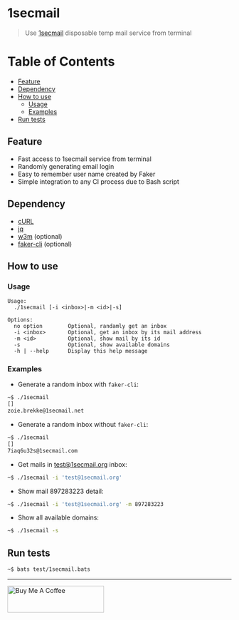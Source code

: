 # 1secmail

> Use [1secmail](https://www.1secmail.com/) disposable temp mail service from terminal

# Table of Contents

- [Feature](#feature)
- [Dependency](#dependency)
- [How to use](#how-to-use)
  - [Usage](#usage)
  - [Examples](#examples)
- [Run tests](#run-tests)

## Feature

- Fast access to 1secmail service from terminal
- Randomly generating email login
- Easy to remember user name created by Faker
- Simple integration to any CI process due to Bash script

## Dependency

- [cURL](https://curl.haxx.se/download.html)
- [jq](https://stedolan.github.io/jq/)
- [w3m](http://w3m.sourceforge.net/) (optional)
- [faker-cli](https://github.com/lestoni/faker-cli) (optional)

## How to use

### Usage

```
Usage:
  ./1secmail [-i <inbox>|-m <id>|-s]

Options:
  no option        Optional, randamly get an inbox
  -i <inbox>       Optional, get an inbox by its mail address
  -m <id>          Optional, show mail by its id
  -s               Optional, show available domains
  -h | --help      Display this help message
```

### Examples

- Generate a random inbox with `faker-cli`:

```bash
~$ ./1secmail
[]
zoie.brekke@1secmail.net
```

- Generate a random inbox without `faker-cli`:

```bash
~$ ./1secmail
[]
7iaq6u32s@1secmail.com
```

- Get mails in test@1secmail.org inbox:

```bash
~$ ./1secmail -i 'test@1secmail.org'
```

- Show mail 897283223 detail:

```bash
~$ ./1secmail -i 'test@1secmail.org' -m 897283223
```

- Show all available domains:

```bash
~$ ./1secmail -s
```

## Run tests

```bash
~$ bats test/1secmail.bats
```

---

<a href="https://www.buymeacoffee.com/kevcui" target="_blank"><img src="https://cdn.buymeacoffee.com/buttons/v2/default-orange.png" alt="Buy Me A Coffee" height="60px" width="217px"></a>
